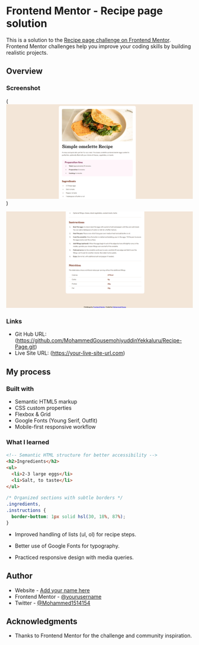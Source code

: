 # Frontend Mentor - Recipe page solution

This is a solution to the [Recipe page challenge on Frontend Mentor](https://www.frontendmentor.io/challenges/recipe-page-KiTsR8QQKm). Frontend Mentor challenges help you improve your coding skills by building realistic projects. 

## Overview

### Screenshot

 (![recipe page screenshot](<assets/images/recipe 1.png>))

 ![recipe page screenshot2](<assets/images/recipe 2.png>)


### Links

- Git Hub URL: (https://github.com/MohammedGousemohiyuddinYekkaluru/Recipe-Page.git)
- Live Site URL: (https://your-live-site-url.com)

## My process

### Built with

- Semantic HTML5 markup
- CSS custom properties
- Flexbox & Grid
- Google Fonts (Young Serif, Outfit)
- Mobile-first responsive workflow

### What I learned


```html
<!-- Semantic HTML structure for better accessibility -->
<h2>Ingredients</h2>
<ul>
  <li>2-3 large eggs</li>
  <li>Salt, to taste</li>
</ul>

```
```css
/* Organized sections with subtle borders */
.ingredients,
.instructions {
  border-bottom: 1px solid hsl(30, 18%, 87%);
}

```
- Improved handling of lists (ul, ol) for recipe steps.

- Better use of Google Fonts for typography.

- Practiced responsive design with media queries.

## Author

- Website - [Add your name here](https://www.your-site.com)
- Frontend Mentor - [@yourusername](https://www.frontendmentor.io/profile/yourusername)
- Twitter - [@Mohammed1514154](https://x.com/Mohammed1514154)


## Acknowledgments

- Thanks to Frontend Mentor for the challenge and community inspiration.
